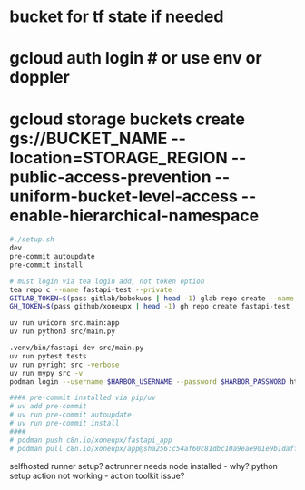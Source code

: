 
# bucket for tf state if needed
# gcloud auth login # or use env or doppler
# gcloud storage buckets create gs://BUCKET_NAME --location=STORAGE_REGION --public-access-prevention --uniform-bucket-level-access --enable-hierarchical-namespace
``` sh { "name": "install deps"}
#./setup.sh
dev
pre-commit autoupdate
pre-commit install
```
``` sh { "name": "setup repos"}
# must login via tea login add, not token option
tea repo c --name fastapi-test --private
GITLAB_TOKEN=$(pass gitlab/bobokuos | head -1) glab repo create --name fastapi-test --private -skipGitInit
GH_TOKEN=$(pass github/xoneupx | head -1) gh repo create fastapi-test
```
``` sh { "name": "test module"}
uv run uvicorn src.main:app
uv run python3 src/main.py

.venv/bin/fastapi dev src/main.py
uv run pytest tests
uv run pyright src -verbose
uv run mypy src -v
podman login --username $HARBOR_USERNAME --password $HARBOR_PASSWORD https://c8n.io/xoneupx

#### pre-commit installed via pip/uv
# uv add pre-commit
# uv run pre-commit autoupdate
# uv run pre-commit install
####
# podman push c8n.io/xoneupx/fastapi_app
# podman pull c8n.io/xoneupx/app@sha256:c54af60c81dbc10a9eae901e9b1daff1c1dfc266921c63d7f13e4c92aef10b96
```
selfhosted runner setup?
actrunner needs node installed - why?
python setup action not working - action toolkit issue?
